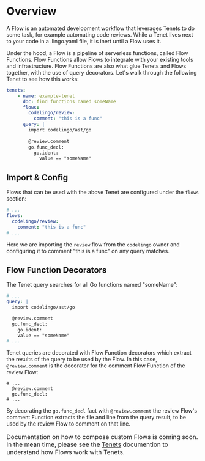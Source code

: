 # Overview

A Flow is an automated development workflow that leverages Tenets to do some task, for example automating code reviews. While a Tenet lives next to your code in a .lingo.yaml file, it is inert until a Flow uses it.

Under the hood, a Flow is a pipeline of serverless functions, called Flow Functions. Flow Functions allow Flows to integrate with your existing tools and infrastructure. Flow Functions are also what glue Tenets and Flows together, with the use of query decorators. Let's walk through the following Tenet to see how this works:

```yaml
tenets:
    - name: example-tenet
      doc: find functions named someName
      flows:
        codelingo/review:
          comment: "this is a func"
      query: |
        import codelingo/ast/go
        
        @review.comment 
        go.func_decl:
          go.ident:
            value == "someName"
```

## Import & Config

Flows that can be used with the above Tenet are configured under the `flows` section:

```yaml
# ...
flows:
  codelingo/review:
    comment: "this is a func"
# ...
```

Here we are importing the `review` flow from the `codelingo` owner and configuring it to comment "this is a func" on any query matches. 

## Flow Function Decorators

The Tenet query searches for all Go functions named "someName":

```yaml
# ...
query: |
  import codelingo/ast/go

  @review.comment
  go.func_decl:
    go.ident:
    value == "someName"
# ...
```

 Tenet queries are decorated with Flow Function decorators which extract the results of the query to be used by the Flow. In this case, `@review.comment` is the decorator for the comment Flow Function of the review Flow:

```
# ...
  @review.comment
  go.func_decl:
# ...
```

By decorating the `go.func_decl` fact with `@review.comment` the review Flow's comment Function extracts the file and line from the query result, to be used by the review Flow to comment on that line.


<div class="alert alert-info">
  <p style="font-size:16px;">
  Documentation on how to compose custom Flows is coming soon. In the mean time, please see the <a href="/docs/concepts/tenets/">Tenets</a> documention to understand how Flows work with Tenets. 
</p>
</div>